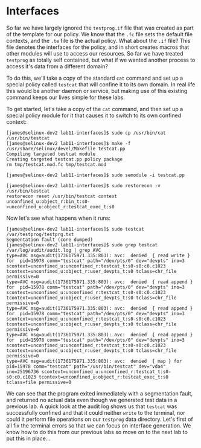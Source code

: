 # Interfaces

So far we have largely ignored the `testprog.if` file that was created as part of the template for our policy. We know that the `.fc` file sets the default file contexts, and the `.te` file is the actual policy. What about the `.if` file? This file denotes the interfaces for the policy, and in short creates macros that other modules will use to access our resources. So far we have treated `testprog` as totally self contained, but what if we wanted another process to access it's data from a different domain?

To do this, we'll take a copy of the standard `cat` command and set up a special policy called `testcat` that will confine it to its own domain. In real life this would be another daemon or service, but making use of this existing command keeps our lives simple for these labs.

To get started, let's take a copy of the `cat` command, and then set up a special policy module for it that causes it to switch to its own confined context:

```
[james@selinux-dev2 lab11-interfaces]$ sudo cp /usr/bin/cat /usr/bin/testcat
[james@selinux-dev2 lab11-interfaces]$ make -f /usr/share/selinux/devel/Makefile testcat.pp
Compiling targeted testcat module
Creating targeted testcat.pp policy package
rm tmp/testcat.mod.fc tmp/testcat.mod

[james@selinux-dev2 lab11-interfaces]$ sudo semodule -i testcat.pp

[james@selinux-dev2 lab11-interfaces]$ sudo restorecon -v /usr/bin/testcat
restorecon reset /usr/bin/testcat context unconfined_u:object_r:bin_t:s0->unconfined_u:object_r:testcat_exec_t:s0
```

Now let's see what happens when it runs:

```
[james@selinux-dev2 lab11-interfaces]$ sudo testcat /var/testprog/testprg.txt
Segmentation fault (core dumped)
[james@selinux-dev2 lab11-interfaces]$ sudo grep testcat /var/log/audit/audit.log | grep AVC
type=AVC msg=audit(1736175971.335:803): avc:  denied  { read write } for  pid=15978 comm="testcat" path="/dev/pts/0" dev="devpts" ino=3 scontext=unconfined_u:unconfined_r:testcat_t:s0-s0:c0.c1023 tcontext=unconfined_u:object_r:user_devpts_t:s0 tclass=chr_file permissive=0
type=AVC msg=audit(1736175971.335:803): avc:  denied  { read append } for  pid=15978 comm="testcat" path="/dev/pts/0" dev="devpts" ino=3 scontext=unconfined_u:unconfined_r:testcat_t:s0-s0:c0.c1023 tcontext=unconfined_u:object_r:user_devpts_t:s0 tclass=chr_file permissive=0
type=AVC msg=audit(1736175971.335:803): avc:  denied  { read append } for  pid=15978 comm="testcat" path="/dev/pts/0" dev="devpts" ino=3 scontext=unconfined_u:unconfined_r:testcat_t:s0-s0:c0.c1023 tcontext=unconfined_u:object_r:user_devpts_t:s0 tclass=chr_file permissive=0
type=AVC msg=audit(1736175971.335:803): avc:  denied  { read append } for  pid=15978 comm="testcat" path="/dev/pts/0" dev="devpts" ino=3 scontext=unconfined_u:unconfined_r:testcat_t:s0-s0:c0.c1023 tcontext=unconfined_u:object_r:user_devpts_t:s0 tclass=chr_file permissive=0
type=AVC msg=audit(1736175971.335:803): avc:  denied  { map } for  pid=15978 comm="testcat" path="/usr/bin/testcat" dev="vda4" ino=25196736 scontext=unconfined_u:unconfined_r:testcat_t:s0-s0:c0.c1023 tcontext=unconfined_u:object_r:testcat_exec_t:s0 tclass=file permissive=0
```

We can see that the program exited immediately with a segmentation fault, and returned no actual data even though we generated test data in a previous lab. A quick look at the audit log shows us that `testcat` was successfully confined and that it could neither `write` to the terminal, nor could it perform file operations on our `testprog` data directory. Let's first of all fix the terminal errors so that we can focus on interface generation. We know how to do this from our previous labs so move on to the next lab to put this in place...

